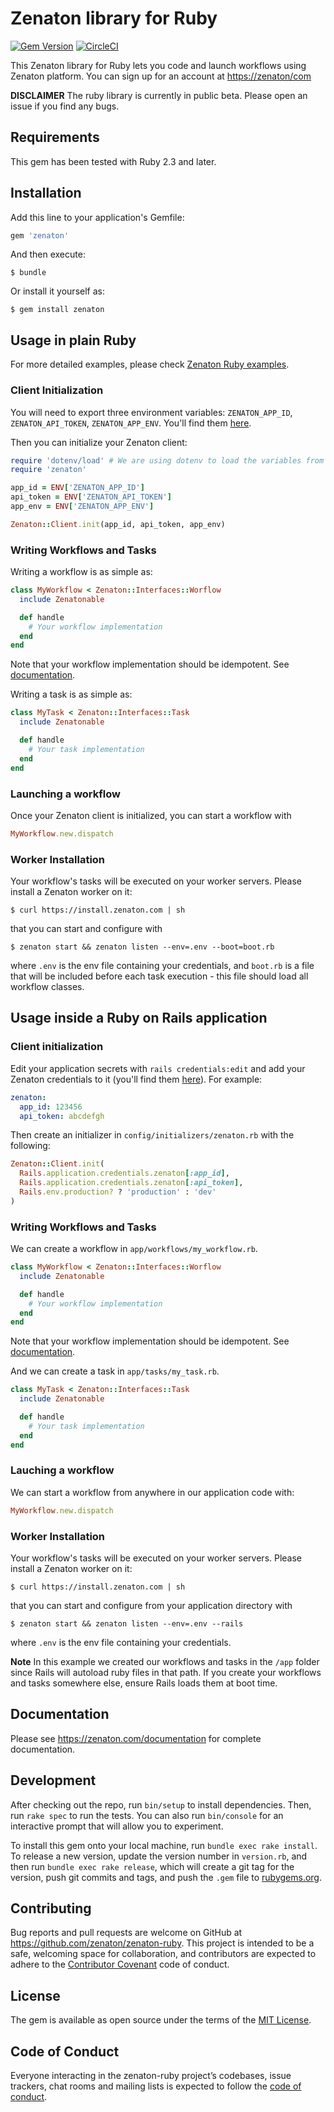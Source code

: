 # Zenaton library for Ruby
[![Gem Version](https://badge.fury.io/rb/zenaton.svg)](https://badge.fury.io/rb/zenaton)
[![CircleCI](https://circleci.com/gh/zenaton/zenaton-ruby/tree/master.svg?style=shield&circle-token=99da357820821f49236b1e2f20657100fb382bd8)](https://circleci.com/gh/zenaton/zenaton-ruby/tree/master)

This Zenaton library for Ruby lets you code and launch workflows using Zenaton platform. You can sign up for an account at [https://zenaton/com](http://zenaton.com)

**DISCLAIMER** The ruby library is currently in public beta. Please open an
issue if you find any bugs.

## Requirements

This gem has been tested with Ruby 2.3 and later.

## Installation

Add this line to your application's Gemfile:

```ruby
gem 'zenaton'
```

And then execute:

    $ bundle

Or install it yourself as:

    $ gem install zenaton

## Usage in plain Ruby

For more detailed examples, please check [Zenaton Ruby examples](https://github.com/zenaton/example-ruby).

### Client Initialization

You will need to export three environment variables: `ZENATON_APP_ID`, `ZENATON_API_TOKEN`, `ZENATON_APP_ENV`. You'll find them [here](https://zenaton/app/api).

Then you can initialize your Zenaton client:
```ruby
require 'dotenv/load' # We are using dotenv to load the variables from a .env file
require 'zenaton'

app_id = ENV['ZENATON_APP_ID']
api_token = ENV['ZENATON_API_TOKEN']
app_env = ENV['ZENATON_APP_ENV']

Zenaton::Client.init(app_id, api_token, app_env)
```

### Writing Workflows and Tasks

Writing a workflow is as simple as:

```ruby
class MyWorkflow < Zenaton::Interfaces::Worflow
  include Zenatonable

  def handle
    # Your workflow implementation
  end
end
```
Note that your workflow implementation should be idempotent. See [documentation](https://zenaton.com/app/documentation#workflow-basics-implementation).

Writing a task is as simple as:
```ruby
class MyTask < Zenaton::Interfaces::Task
  include Zenatonable

  def handle
    # Your task implementation
  end
end
```

### Launching a workflow

Once your Zenaton client is initialized, you can start a workflow with

```ruby
MyWorkflow.new.dispatch
```

### Worker Installation

Your workflow's tasks will be executed on your worker servers. Please install a Zenaton worker on it:

    $ curl https://install.zenaton.com | sh

that you can start and configure with

    $ zenaton start && zenaton listen --env=.env --boot=boot.rb

where `.env` is the env file containing your credentials, and `boot.rb` is a file that will be included before each task execution - this file should load all workflow classes.

## Usage inside a Ruby on Rails application

### Client initialization

Edit your application secrets with `rails credentials:edit` and add your Zenaton
credentials to it (you'll find them [here](https://zenaton/app/api)). For
example:
```yml
zenaton:
  app_id: 123456
  api_token: abcdefgh
```

Then create an initializer in `config/initializers/zenaton.rb` with the
following:
```ruby
Zenaton::Client.init(
  Rails.application.credentials.zenaton[:app_id],
  Rails.application.credentials.zenaton[:api_token],
  Rails.env.production? ? 'production' : 'dev'
)
```

### Writing Workflows and Tasks

We can create a workflow in `app/workflows/my_workflow.rb`.

```ruby
class MyWorkflow < Zenaton::Interfaces::Worflow
  include Zenatonable

  def handle
    # Your workflow implementation
  end
end
```
Note that your workflow implementation should be idempotent. See [documentation](https://zenaton.com/app/documentation#workflow-basics-implementation).

And we can create a task in `app/tasks/my_task.rb`.
```ruby
class MyTask < Zenaton::Interfaces::Task
  include Zenatonable

  def handle
    # Your task implementation
  end
end
```

### Lauching a workflow

We can start a workflow from anywhere in our application code with:
```ruby
MyWorkflow.new.dispatch
```

### Worker Installation

Your workflow's tasks will be executed on your worker servers. Please install a Zenaton worker on it:

    $ curl https://install.zenaton.com | sh

that you can start and configure from your application directory with

    $ zenaton start && zenaton listen --env=.env --rails

where `.env` is the env file containing your credentials.

**Note** In this example we created our workflows and tasks in the `/app`
folder since Rails will autoload ruby files in that path. If you create your
workflows and tasks somewhere else, ensure Rails loads them at boot time.

## Documentation

Please see https://zenaton.com/documentation for complete documentation.

## Development

After checking out the repo, run `bin/setup` to install dependencies. Then, run `rake spec` to run the tests. You can also run `bin/console` for an interactive prompt that will allow you to experiment.

To install this gem onto your local machine, run `bundle exec rake install`. To release a new version, update the version number in `version.rb`, and then run `bundle exec rake release`, which will create a git tag for the version, push git commits and tags, and push the `.gem` file to [rubygems.org](https://rubygems.org).

## Contributing

Bug reports and pull requests are welcome on GitHub at https://github.com/zenaton/zenaton-ruby. This project is intended to be a safe, welcoming space for collaboration, and contributors are expected to adhere to the [Contributor Covenant](http://contributor-covenant.org) code of conduct.

## License

The gem is available as open source under the terms of the [MIT License](https://opensource.org/licenses/MIT).

## Code of Conduct

Everyone interacting in the zenaton-ruby project’s codebases, issue trackers, chat rooms and mailing lists is expected to follow the [code of conduct](https://github.com/zenaton/zenaton-ruby/blob/master/CODE_OF_CONDUCT.md).
